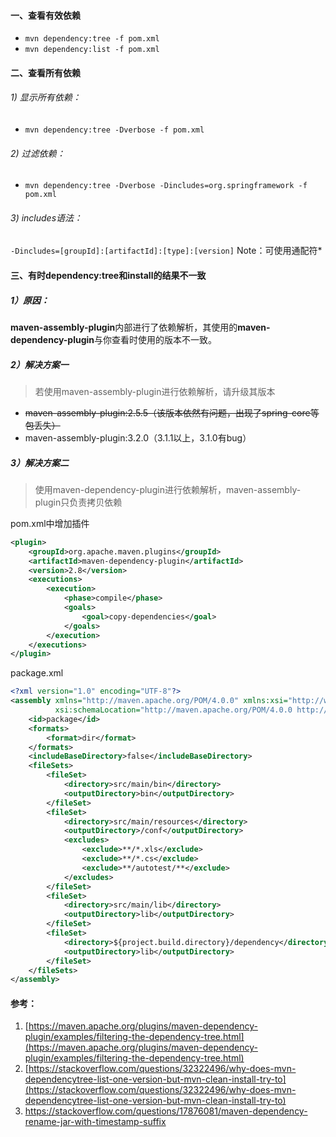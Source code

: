 #### 一、查看有效依赖
* `mvn dependency:tree -f pom.xml`
* `mvn dependency:list -f pom.xml`
#### 二、查看所有依赖
###### 1) 显示所有依赖：

* `mvn dependency:tree -Dverbose -f pom.xml`
###### 2) 过滤依赖：

* `mvn dependency:tree -Dverbose -Dincludes=org.springframework -f pom.xml`
###### 3) includes语法：
`-Dincludes=[groupId]:[artifactId]:[type]:[version]`
Note：可使用通配符*

#### 三、有时dependency:tree和install的结果不一致
##### 1）原因：

**maven-assembly-plugin**内部进行了依赖解析，其使用的**maven-dependency-plugin**与你查看时使用的版本不一致。

##### 2）解决方案一

> 若使用maven-assembly-plugin进行依赖解析，请升级其版本

* ~~maven-assembly-plugin:2.5.5（该版本依然有问题，出现了spring-core等包丢失）~~
* maven-assembly-plugin:3.2.0（3.1.1以上，3.1.0有bug）

##### 3）解决方案二

> 使用maven-dependency-plugin进行依赖解析，maven-assembly-plugin只负责拷贝依赖

pom.xml中增加插件

```xml
<plugin>
    <groupId>org.apache.maven.plugins</groupId>
    <artifactId>maven-dependency-plugin</artifactId>
    <version>2.8</version>
    <executions>
        <execution>
            <phase>compile</phase>
            <goals>
                <goal>copy-dependencies</goal>
            </goals>
        </execution>
    </executions>
</plugin>
```



package.xml

```xml
<?xml version="1.0" encoding="UTF-8"?>
<assembly xmlns="http://maven.apache.org/POM/4.0.0" xmlns:xsi="http://www.w3.org/2001/XMLSchema-instance"
          xsi:schemaLocation="http://maven.apache.org/POM/4.0.0 http://maven.apache.org/xsd/assembly-1.0.0.xsd">
    <id>package</id>
    <formats>
        <format>dir</format>
    </formats>
    <includeBaseDirectory>false</includeBaseDirectory>
    <fileSets>
        <fileSet>
            <directory>src/main/bin</directory>
            <outputDirectory>bin</outputDirectory>
        </fileSet>
        <fileSet>
            <directory>src/main/resources</directory>
            <outputDirectory>/conf</outputDirectory>
            <excludes>
                <exclude>**/*.xls</exclude>
                <exclude>**/*.cs</exclude>
                <exclude>**/autotest/**</exclude>
            </excludes>
        </fileSet>
        <fileSet>
            <directory>src/main/lib</directory>
            <outputDirectory>lib</outputDirectory>
        </fileSet>
        <fileSet>
            <directory>${project.build.directory}/dependency</directory>
            <outputDirectory>lib</outputDirectory>
        </fileSet>
    </fileSets>
</assembly>
```

#### 参考：
1. [https://maven.apache.org/plugins/maven-dependency-plugin/examples/filtering-the-dependency-tree.html](https://maven.apache.org/plugins/maven-dependency-plugin/examples/filtering-the-dependency-tree.html)
2. [https://stackoverflow.com/questions/32322496/why-does-mvn-dependencytree-list-one-version-but-mvn-clean-install-try-to](https://stackoverflow.com/questions/32322496/why-does-mvn-dependencytree-list-one-version-but-mvn-clean-install-try-to)
3. https://stackoverflow.com/questions/17876081/maven-dependency-rename-jar-with-timestamp-suffix